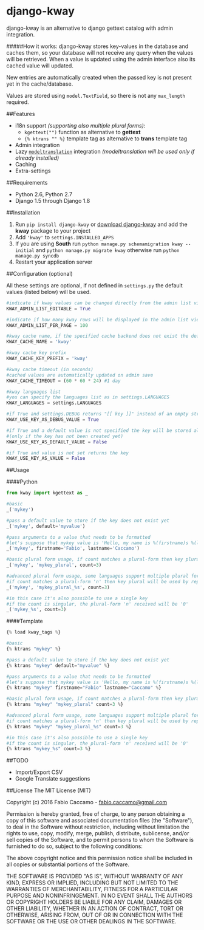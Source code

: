 # django-kway
django-kway is an alternative to django gettext catalog with admin integration.

#####How it works:
django-kway stores key-values in the database and caches them, so your database will not receive any query when the values will be retrieved. When a value is updated using the admin interface also its cached value will updated.

New entries are automatically created when the passed key is not present yet in the cache/database.

Values are stored using ``model.TextField``, so there is not any ``max_length`` required.


##Features

- i18n support *(supporting also multiple plural forms)*: 
  - ``kgettext("")`` function as alternative to **gettext**
  - ``{% ktrans "" %}`` template tag as alternative to **trans** template tag
- Admin integration
- Lazy [``modeltranslation``](https://github.com/deschler/django-modeltranslation) integration *(modeltranslation will be used only if already installed)*
- Caching
- Extra-settings

##Requirements
- Python 2.6, Python 2.7
- Django 1.5 through Django 1.8

##Installation

1. Run ``pip install django-kway`` or [download django-kway](http://pypi.python.org/pypi/django-kway) and add the **kway** package to your project
2. Add ``'kway'`` to ``settings.INSTALLED_APPS``
3. If you are using **South** run ``python manage.py schemamigration kway --initial`` and ``python manage.py migrate kway`` otherwise run ``python manage.py syncdb``
4. Restart your application server

##Configuration (optional)

All these settings are optional, if not defined in ``settings.py`` the default values (listed below) will be used.

```python
#indicate if kway values can be changed directly from the admin list view
KWAY_ADMIN_LIST_EDITABLE = True

#indicate if how many kway rows will be displayed in the admin list view
KWAY_ADMIN_LIST_PER_PAGE = 100

#kway cache name, if the specified cache backend does not exist the default one will be used
KWAY_CACHE_NAME = 'kway'

#kway cache key prefix
KWAY_CACHE_KEY_PREFIX = 'kway'

#kway cache timeout (in seconds) 
#cached values are automatically updated on admin save
KWAY_CACHE_TIMEOUT = (60 * 60 * 24) #1 day

#kway languages list
#you can specify the languages list as in settings.LANGUAGES
KWAY_LANGUAGES = settings.LANGUAGES

#if True and settings.DEBUG returns "[[ key ]]" instead of an empty string
KWAY_USE_KEY_AS_DEBUG_VALUE = True

#if True and a default value is not specified the key will be stored also as value
#(only if the key has not been created yet)
KWAY_USE_KEY_AS_DEFAULT_VALUE = False

#if True and value is not set returns the key
KWAY_USE_KEY_AS_VALUE = False
```

##Usage

####Python

```python
from kway import kgettext as _

#basic
_('mykey')

#pass a default value to store if the key does not exist yet
_('mykey', default='myvalue')

#pass arguments to a value that needs to be formatted
#let's suppose that mykey value is 'Hello, my name is %(firstname)s %(lastname)s'
_('mykey', firstname='Fabio', lastname='Caccamo')

#basic plural form usage, if count matches a plural-form then key plural will be used
_('mykey', 'mykey_plural', count=3)

#advanced plural form usage, some languages support multiple plural forms, 
#if count matches a plural-form 'n' then key plural will be used by replacing %s with 'n'
_('mykey', 'mykey_plural_%s', count=3)

#in this case it's also possible to use a single key
#if the count is singular, the plural-form 'n' received will be '0'
_('mykey_%s', count=3)
```

####Template

```python
{% load kway_tags %}

#basic
{% ktrans "mykey" %}

#pass a default value to store if the key does not exist yet
{% ktrans "mykey" default="myvalue" %}

#pass arguments to a value that needs to be formatted
#let's suppose that mykey value is 'Hello, my name is %(firstname)s %(lastname)s'
{% ktrans "mykey" firstname="Fabio" lastname="Caccamo" %}

#basic plural form usage, if count matches a plural-form then key plural will be used
{% ktrans "mykey" "mykey_plural" count=3 %}

#advanced plural form usage, some languages support multiple plural forms, 
#if count matches a plural-form 'n' then key plural will be used by replacing %s with 'n'
{% ktrans "mykey" "mykey_plural_%s" count=3 %}

#in this case it's also possible to use a single key
#if the count is singular, the plural-form 'n' received will be '0'
{% ktrans "mykey_%s" count=3 %}
```

##TODO
- Import/Export CSV
- Google Translate suggestions

##License
The MIT License (MIT)

Copyright (c) 2016 Fabio Caccamo - fabio.caccamo@gmail.com

Permission is hereby granted, free of charge, to any person obtaining a copy
of this software and associated documentation files (the "Software"), to deal
in the Software without restriction, including without limitation the rights
to use, copy, modify, merge, publish, distribute, sublicense, and/or sell
copies of the Software, and to permit persons to whom the Software is
furnished to do so, subject to the following conditions:

The above copyright notice and this permission notice shall be included in
all copies or substantial portions of the Software.

THE SOFTWARE IS PROVIDED "AS IS", WITHOUT WARRANTY OF ANY KIND, EXPRESS OR
IMPLIED, INCLUDING BUT NOT LIMITED TO THE WARRANTIES OF MERCHANTABILITY,
FITNESS FOR A PARTICULAR PURPOSE AND NONINFRINGEMENT. IN NO EVENT SHALL THE
AUTHORS OR COPYRIGHT HOLDERS BE LIABLE FOR ANY CLAIM, DAMAGES OR OTHER
LIABILITY, WHETHER IN AN ACTION OF CONTRACT, TORT OR OTHERWISE, ARISING FROM,
OUT OF OR IN CONNECTION WITH THE SOFTWARE OR THE USE OR OTHER DEALINGS IN
THE SOFTWARE.

